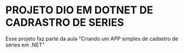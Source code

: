 # PROJETO DIO EM DOTNET DE CADRASTRO DE SERIES

Esse projeto faz parte da aula "Criando um APP simples de cadastro de séries em .NET"